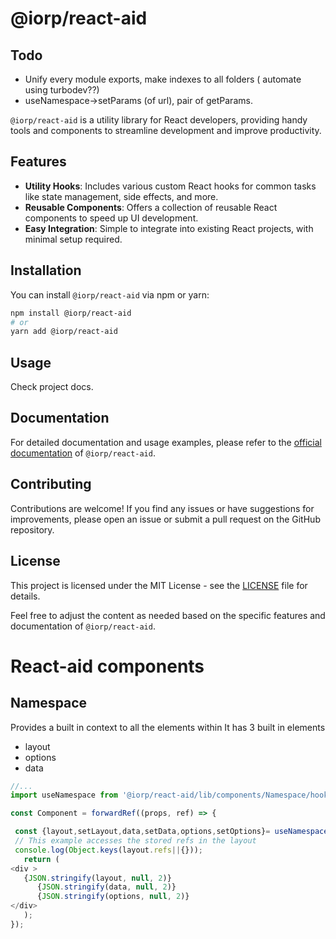 
# @iorp/react-aid
## Todo 
- Unify every module exports, make indexes to all folders ( automate using turbodev??) 
- useNamespace->setParams (of url), pair of getParams.
  
 


`@iorp/react-aid` is a utility library for React developers, providing handy tools and components to streamline development and improve productivity.

## Features

- **Utility Hooks**: Includes various custom React hooks for common tasks like state management, side effects, and more.
- **Reusable Components**: Offers a collection of reusable React components to speed up UI development.
- **Easy Integration**: Simple to integrate into existing React projects, with minimal setup required.

## Installation

You can install `@iorp/react-aid` via npm or yarn:

```bash
npm install @iorp/react-aid
# or
yarn add @iorp/react-aid
```
## Usage
Check project docs.

## Documentation

For detailed documentation and usage examples, please refer to the [official documentation](https://link-to-your-documentation) of `@iorp/react-aid`.

## Contributing

Contributions are welcome! If you find any issues or have suggestions for improvements, please open an issue or submit a pull request on the GitHub repository.

## License

This project is licensed under the MIT License - see the [LICENSE](LICENSE) file for details.
 

Feel free to adjust the content as needed based on the specific features and documentation of `@iorp/react-aid`.


# React-aid components

## Namespace
Provides a built in context to all the elements within
 It has 3 built in elements 
 - layout
 - options
 - data
 ```js
//...
import useNamespace from '@iorp/react-aid/lib/components/Namespace/hooks/useNamespace';
 
const Component = forwardRef((props, ref) => {

  const {layout,setLayout,data,setData,options,setOptions}= useNamespace();
  // This example accesses the stored refs in the layout 
  console.log(Object.keys(layout.refs||{}));
    return (  
<div > 
    {JSON.stringify(layout, null, 2)}
       {JSON.stringify(data, null, 2)} 
       {JSON.stringify(options, null, 2)} 
</div>
    );
}); 

```

